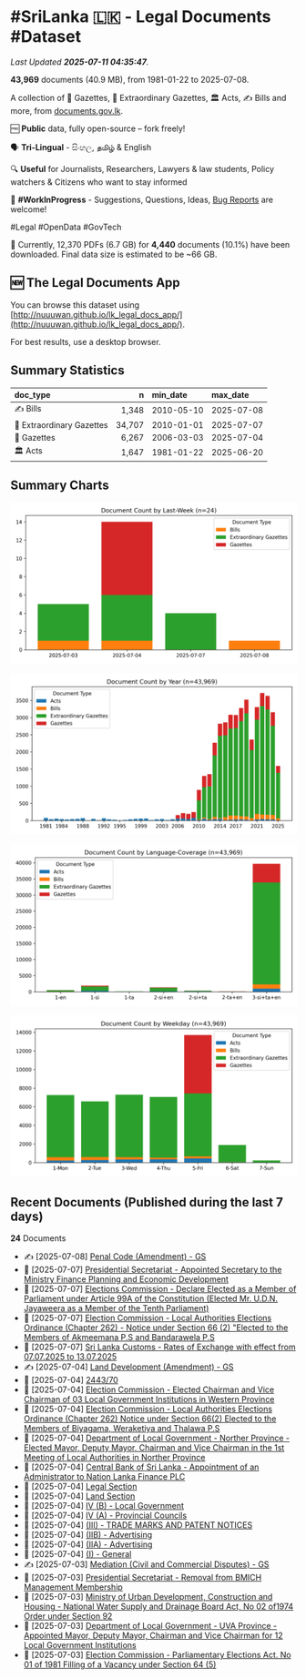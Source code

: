 # #SriLanka 🇱🇰 - Legal Documents #Dataset

*Last Updated **2025-07-11 04:35:47**.*

**43,969** documents (40.9 MB), from 1981-01-22 to 2025-07-08.

A collection of 📢 Gazettes, 🚨 Extraordinary Gazettes, 🏛️ Acts, ✍️ Bills and more,  from [documents.gov.lk](https://documents.gov.lk).

🆓 **Public** data, fully open-source – fork freely!

🗣️ **Tri-Lingual** - සිංහල, தமிழ் & English

🔍 **Useful** for Journalists, Researchers, Lawyers & law students, Policy watchers & Citizens who want to stay informed

🐞 **#WorkInProgress** - Suggestions, Questions, Ideas, [Bug Reports](https://github.com/nuuuwan/lk_legal_docs/issues) are welcome!

#Legal #OpenData #GovTech

📄 Currently, 12,370 PDFs (6.7 GB) for **4,440** documents (10.1%) have been downloaded. Final data size is estimated to be ~66 GB.

## 🆕 The Legal Documents App

You can browse this dataset using [http://nuuuwan.github.io/lk_legal_docs_app/](http://nuuuwan.github.io/lk_legal_docs_app/).

For best results, use a desktop browser.

## Summary Statistics

| doc_type | n | min_date | max_date |
| :-- | --: | :-- | :-- |
| ✍️ Bills | 1,348 | 2010-05-10 | 2025-07-08 |
| 🚨 Extraordinary Gazettes | 34,707 | 2010-01-01 | 2025-07-07 |
| 📢 Gazettes | 6,267 | 2006-03-03 | 2025-07-04 |
| 🏛️ Acts | 1,647 | 1981-01-22 | 2025-06-20 |

## Summary Charts

![Coverage Chart-Last-Week](images/chart-document-count-by-last-week.png)

![Coverage Chart-Year](images/chart-document-count-by-year.png)

![Coverage Chart-Language-Coverage](images/chart-document-count-by-language-coverage.png)

![Coverage Chart-Weekday](images/chart-document-count-by-weekday.png)

## Recent Documents (Published during the last 7 days)

**24** Documents

- ✍️ [2025-07-08] [Penal Code (Amendment) - GS](https://github.com/nuuuwan/lk_legal_docs_data/tree/main/data/bills/2025/618-2025)
- 🚨 [2025-07-07] [Presidential Secretariat - Appointed Secretary to the Ministry Finance Planning and Economic Development](https://github.com/nuuuwan/lk_legal_docs_data/tree/main/data/extra-gazettes/2025/2444-09)
- 🚨 [2025-07-07] [Elections Commission - Declare Elected as a Member of Parliament under Article 99A of the Constitution (Elected Mr. U.D.N. Jayaweera as a Member of the Tenth Parliament)](https://github.com/nuuuwan/lk_legal_docs_data/tree/main/data/extra-gazettes/2025/2444-07)
- 🚨 [2025-07-07] [Election Commission - Local Authorities Elections Ordinance (Chapter 262) - Notice under Section 66 (2) "Elected to the Members of Akmeemana P.S and Bandarawela P.S](https://github.com/nuuuwan/lk_legal_docs_data/tree/main/data/extra-gazettes/2025/2444-02)
- 🚨 [2025-07-07] [Sri Lanka Customs - Rates of Exchange with effect from 07.07.2025 to 13.07.2025](https://github.com/nuuuwan/lk_legal_docs_data/tree/main/data/extra-gazettes/2025/2444-01)
- ✍️ [2025-07-04] [Land Development (Amendment) - GS](https://github.com/nuuuwan/lk_legal_docs_data/tree/main/data/bills/2025/617-2025)
- 🚨 [2025-07-04] [2443/70](https://github.com/nuuuwan/lk_legal_docs_data/tree/main/data/extra-gazettes/2025/2443-70)
- 🚨 [2025-07-04] [Election Commission - Elected Chairman and Vice Chairman of 03 Local Government Institutions in Western Province](https://github.com/nuuuwan/lk_legal_docs_data/tree/main/data/extra-gazettes/2025/2443-61)
- 🚨 [2025-07-04] [Election Commission - Local Authorities Elections Ordinance (Chapter 262) Notice under Section 66(2) Elected to the Members of Biyagama, Weraketiya and Thalawa P.S](https://github.com/nuuuwan/lk_legal_docs_data/tree/main/data/extra-gazettes/2025/2443-60)
- 🚨 [2025-07-04] [Department of Local Government - Norther Province - Elected Mayor, Deputy Mayor, Chairman and Vice Chairman in the 1st Meeting of Local Authorities in Norther Province](https://github.com/nuuuwan/lk_legal_docs_data/tree/main/data/extra-gazettes/2025/2443-58)
- 🚨 [2025-07-04] [Central Bank of Sri Lanka - Appointment of an Administrator to Nation Lanka Finance PLC](https://github.com/nuuuwan/lk_legal_docs_data/tree/main/data/extra-gazettes/2025/2443-57)
- 📢 [2025-07-04] [Legal Section](https://github.com/nuuuwan/lk_legal_docs_data/tree/main/data/gazettes/2025/2025-07-04-legal-section)
- 📢 [2025-07-04] [Land Section](https://github.com/nuuuwan/lk_legal_docs_data/tree/main/data/gazettes/2025/2025-07-04-land-section)
- 📢 [2025-07-04] [IV (B) - Local Government](https://github.com/nuuuwan/lk_legal_docs_data/tree/main/data/gazettes/2025/2025-07-04-iv-b-local-government)
- 📢 [2025-07-04] [IV (A) - Provincial Councils](https://github.com/nuuuwan/lk_legal_docs_data/tree/main/data/gazettes/2025/2025-07-04-iv-a-provincial-councils)
- 📢 [2025-07-04] [(III) - TRADE MARKS AND PATENT NOTICES](https://github.com/nuuuwan/lk_legal_docs_data/tree/main/data/gazettes/2025/2025-07-04-iii-trade-marks-and-patent-notices)
- 📢 [2025-07-04] [(IIB) - Advertising](https://github.com/nuuuwan/lk_legal_docs_data/tree/main/data/gazettes/2025/2025-07-04-iib-advertising)
- 📢 [2025-07-04] [(IIA) - Advertising](https://github.com/nuuuwan/lk_legal_docs_data/tree/main/data/gazettes/2025/2025-07-04-iia-advertising)
- 📢 [2025-07-04] [(I) - General](https://github.com/nuuuwan/lk_legal_docs_data/tree/main/data/gazettes/2025/2025-07-04-i-general)
- ✍️ [2025-07-03] [Mediation (Civil and Commercial Disputes) - GS](https://github.com/nuuuwan/lk_legal_docs_data/tree/main/data/bills/2025/616-2025)
- 🚨 [2025-07-03] [Presidential Secretariat - Removal from BMICH Management Membership](https://github.com/nuuuwan/lk_legal_docs_data/tree/main/data/extra-gazettes/2025/2443-56)
- 🚨 [2025-07-03] [Ministry of Urban Development, Construction and Housing - National Water Supply and Drainage Board Act, No 02 of1974 Order under Section 92](https://github.com/nuuuwan/lk_legal_docs_data/tree/main/data/extra-gazettes/2025/2443-53)
- 🚨 [2025-07-03] [Department of Local Government - UVA Province - Appointed Mayor, Deputy Mayor, Chairman and Vice Chairman for 12 Local Government Institutions](https://github.com/nuuuwan/lk_legal_docs_data/tree/main/data/extra-gazettes/2025/2443-51)
- 🚨 [2025-07-03] [Election Commission - Parliamentary Elections Act. No 01 of 1981 Filling of a Vacancy under Section 64 (5)](https://github.com/nuuuwan/lk_legal_docs_data/tree/main/data/extra-gazettes/2025/2443-50)
